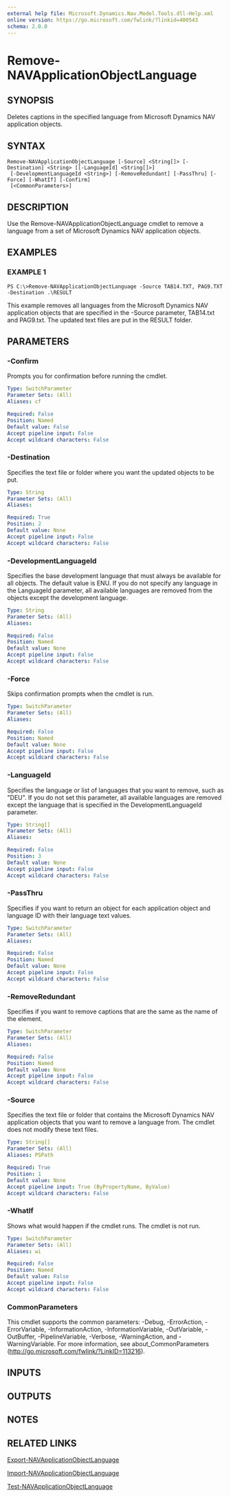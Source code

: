 ```yaml
---
external help file: Microsoft.Dynamics.Nav.Model.Tools.dll-Help.xml
online version: https://go.microsoft.com/fwlink/?linkid=400543
schema: 2.0.0
---
```


# Remove-NAVApplicationObjectLanguage

## SYNOPSIS
Deletes captions in the specified language from Microsoft Dynamics NAV application objects.

## SYNTAX

```
Remove-NAVApplicationObjectLanguage [-Source] <String[]> [-Destination] <String> [[-LanguageId] <String[]>]
 [-DevelopmentLanguageId <String>] [-RemoveRedundant] [-PassThru] [-Force] [-WhatIf] [-Confirm]
 [<CommonParameters>]
```

## DESCRIPTION
Use the Remove-NAVApplicationObjectLanguage cmdlet to remove a language from a set of Microsoft Dynamics NAV application objects.

## EXAMPLES

### EXAMPLE 1
```
PS C:\>Remove-NAVApplicationObjectLanguage -Source TAB14.TXT, PAG9.TXT -Destination .\RESULT
```

This example removes all languages from the Microsoft Dynamics NAV application objects that are specified in the -Source parameter, TAB14.txt and PAG9.txt.
The updated text files are put in the RESULT folder.

## PARAMETERS

### -Confirm
Prompts you for confirmation before running the cmdlet.

```yaml
Type: SwitchParameter
Parameter Sets: (All)
Aliases: cf

Required: False
Position: Named
Default value: False
Accept pipeline input: False
Accept wildcard characters: False
```

### -Destination
Specifies the text file or folder where you want the updated objects to be put.

```yaml
Type: String
Parameter Sets: (All)
Aliases: 

Required: True
Position: 2
Default value: None
Accept pipeline input: False
Accept wildcard characters: False
```

### -DevelopmentLanguageId
Specifies the base development language that must always be available for all objects.
The default value is ENU.
If you do not specify any language in the LanguageId parameter, all available languages are removed from the objects except the development language.

```yaml
Type: String
Parameter Sets: (All)
Aliases: 

Required: False
Position: Named
Default value: None
Accept pipeline input: False
Accept wildcard characters: False
```

### -Force
Skips confirmation prompts when the cmdlet is run.

```yaml
Type: SwitchParameter
Parameter Sets: (All)
Aliases: 

Required: False
Position: Named
Default value: None
Accept pipeline input: False
Accept wildcard characters: False
```

### -LanguageId
Specifies the language or list of languages that you want to remove, such as "DEU".
If you do not set this parameter, all available languages are removed except the language that is specified in the DevelopmentLanguageId parameter.

```yaml
Type: String[]
Parameter Sets: (All)
Aliases: 

Required: False
Position: 3
Default value: None
Accept pipeline input: False
Accept wildcard characters: False
```

### -PassThru
Specifies if you want to return an object for each application object and language ID with their language text values.

```yaml
Type: SwitchParameter
Parameter Sets: (All)
Aliases: 

Required: False
Position: Named
Default value: None
Accept pipeline input: False
Accept wildcard characters: False
```

### -RemoveRedundant
Specifies if you want to remove captions that are the same as the name of the element.

```yaml
Type: SwitchParameter
Parameter Sets: (All)
Aliases: 

Required: False
Position: Named
Default value: None
Accept pipeline input: False
Accept wildcard characters: False
```

### -Source
Specifies the text file or folder that contains the Microsoft Dynamics NAV application objects that you want to remove a language from.
The cmdlet does not modify these text files.

```yaml
Type: String[]
Parameter Sets: (All)
Aliases: PSPath

Required: True
Position: 1
Default value: None
Accept pipeline input: True (ByPropertyName, ByValue)
Accept wildcard characters: False
```

### -WhatIf
Shows what would happen if the cmdlet runs.
The cmdlet is not run.

```yaml
Type: SwitchParameter
Parameter Sets: (All)
Aliases: wi

Required: False
Position: Named
Default value: False
Accept pipeline input: False
Accept wildcard characters: False
```

### CommonParameters
This cmdlet supports the common parameters: -Debug, -ErrorAction, -ErrorVariable, -InformationAction, -InformationVariable, -OutVariable, -OutBuffer, -PipelineVariable, -Verbose, -WarningAction, and -WarningVariable. For more information, see about_CommonParameters (http://go.microsoft.com/fwlink/?LinkID=113216).

## INPUTS

## OUTPUTS

## NOTES

## RELATED LINKS

[Export-NAVApplicationObjectLanguage](Export-NAVApplicationObjectLanguage.md)

[Import-NAVApplicationObjectLanguage](Import-NAVApplicationObjectLanguage.md)

[Test-NAVApplicationObjectLanguage](Test-NAVApplicationObjectLanguage.md)
